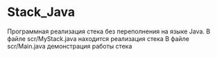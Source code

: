 # Stack_Java
Программная реализация стека без переполнения на языке Java.
В файле scr/MyStack.java находится реализация стека
В файле scr/Main.java демонстрация работы стека
